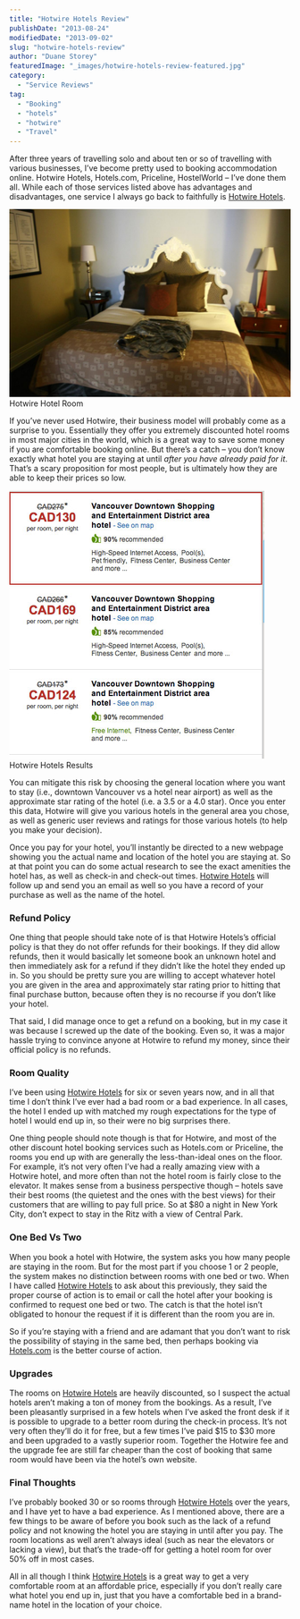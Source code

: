 ```yaml
---
title: "Hotwire Hotels Review"
publishDate: "2013-08-24"
modifiedDate: "2013-09-02"
slug: "hotwire-hotels-review"
author: "Duane Storey"
featuredImage: "_images/hotwire-hotels-review-featured.jpg"
category:
  - "Service Reviews"
tag:
  - "Booking"
  - "hotels"
  - "hotwire"
  - "Travel"
---
```


After three years of travelling solo and about ten or so of travelling with various businesses, I’ve become pretty used to booking accommodation online. Hotwire Hotels, Hotels.com, Priceline, HostelWorld – I’ve done them all. While each of those services listed above has advantages and disadvantages, one service I always go back to faithfully is [Hotwire Hotels](http://click.linksynergy.com/fs-bin/click?id=S3YtUdHkfIQ&offerid=215953.10000002&type=3&subid=0).

[![Hotwire Hotel Room](_images/hotwire-hotels-review-1.jpg)](http://www.migratorynerd.com/wordpress/wp-content/uploads/2013/08/hotel-room.jpg)Hotwire Hotel Room



If you’ve never used Hotwire, their business model will probably come as a surprise to you. Essentially they offer you extremely discounted hotel rooms in most major cities in the world, which is a great way to save some money if you are comfortable booking online. But there’s a catch – you don’t know exactly what hotel you are staying at until *after you have already paid for it*. That’s a scary proposition for most people, but is ultimately how they are able to keep their prices so low.

[![Hotwire Hotels Results](_images/hotwire-hotels-review-2.jpg)](http://www.migratorynerd.com/wordpress/wp-content/uploads/2013/08/hotwire-hotels-results.jpg)Hotwire Hotels Results



You can mitigate this risk by choosing the general location where you want to stay (i.e., downtown Vancouver vs a hotel near airport) as well as the approximate star rating of the hotel (i.e. a 3.5 or a 4.0 star). Once you enter this data, Hotwire will give you various hotels in the general area you chose, as well as generic user reviews and ratings for those various hotels (to help you make your decision).

Once you pay for your hotel, you’ll instantly be directed to a new webpage showing you the actual name and location of the hotel you are staying at. So at that point you can do some actual research to see the exact amenities the hotel has, as well as check-in and check-out times. [Hotwire Hotels](http://click.linksynergy.com/fs-bin/click?id=S3YtUdHkfIQ&offerid=215953.10000002&type=3&subid=0) will follow up and send you an email as well so you have a record of your purchase as well as the name of the hotel.

### Refund Policy

One thing that people should take note of is that Hotwire Hotels’s official policy is that they do not offer refunds for their bookings. If they did allow refunds, then it would basically let someone book an unknown hotel and then immediately ask for a refund if they didn’t like the hotel they ended up in. So you should be pretty sure you are willing to accept whatever hotel you are given in the area and approximately star rating prior to hitting that final purchase button, because often they is no recourse if you don’t like your hotel.

That said, I did manage once to get a refund on a booking, but in my case it was because I screwed up the date of the booking. Even so, it was a major hassle trying to convince anyone at Hotwire to refund my money, since their official policy is no refunds.

### Room Quality

I’ve been using [Hotwire Hotels](http://click.linksynergy.com/fs-bin/click?id=S3YtUdHkfIQ&offerid=215953.10000002&type=3&subid=0) for six or seven years now, and in all that time I don’t think I’ve ever had a bad room or a bad experience. In all cases, the hotel I ended up with matched my rough expectations for the type of hotel I would end up in, so their were no big surprises there.

One thing people should note though is that for Hotwire, and most of the other discount hotel booking services such as Hotels.com or Priceline, the rooms you end up with are generally the less-than-ideal ones on the floor. For example, it’s not very often I’ve had a really amazing view with a Hotwire hotel, and more often than not the hotel room is fairly close to the elevator. It makes sense from a business perspective though – hotels save their best rooms (the quietest and the ones with the best views) for their customers that are willing to pay full price. So at $80 a night in New York City, don’t expect to stay in the Ritz with a view of Central Park.

### One Bed Vs Two

When you book a hotel with Hotwire, the system asks you how many people are staying in the room. But for the most part if you choose 1 or 2 people, the system makes no distinction between rooms with one bed or two. When I have called [Hotwire Hotels](http://click.linksynergy.com/fs-bin/click?id=S3YtUdHkfIQ&offerid=215953.10000002&type=3&subid=0) to ask about this previously, they said the proper course of action is to email or call the hotel after your booking is confirmed to request one bed or two. The catch is that the hotel isn’t obligated to honour the request if it is different than the room you are in.

So if you’re staying with a friend and are adamant that you don’t want to risk the possibility of staying in the same bed, then perhaps booking via [Hotels.com](http://www.anrdoezrs.net/click-4154459-10429755) is the better course of action.

### Upgrades

The rooms on [Hotwire Hotels](http://click.linksynergy.com/fs-bin/click?id=S3YtUdHkfIQ&offerid=215953.10000002&type=3&subid=0) are heavily discounted, so I suspect the actual hotels aren’t making a ton of money from the bookings. As a result, I’ve been pleasantly surprised in a few hotels when I’ve asked the front desk if it is possible to upgrade to a better room during the check-in process. It’s not very often they’ll do it for free, but a few times I’ve paid $15 to $30 more and been upgraded to a vastly superior room. Together the Hotwire fee and the upgrade fee are still far cheaper than the cost of booking that same room would have been via the hotel’s own website.

### Final Thoughts

I’ve probably booked 30 or so rooms through [Hotwire Hotels](http://click.linksynergy.com/fs-bin/click?id=S3YtUdHkfIQ&offerid=215953.10000002&type=3&subid=0) over the years, and I have yet to have a bad experience. As I mentioned above, there are a few things to be aware of before you book such as the lack of a refund policy and not knowing the hotel you are staying in until after you pay. The room locations as well aren’t always ideal (such as near the elevators or lacking a view), but that’s the trade-off for getting a hotel room for over 50% off in most cases.

All in all though I think [Hotwire Hotels](http://click.linksynergy.com/fs-bin/click?id=S3YtUdHkfIQ&offerid=215953.10000002&type=3&subid=0) is a great way to get a very comfortable room at an affordable price, especially if you don’t really care what hotel you end up in, just that you have a comfortable bed in a brand-name hotel in the location of your choice.